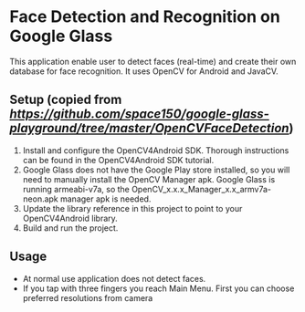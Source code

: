 # Face Detection and Recognition on Google Glass #
This application enable user to detect faces (real-time) and create their own database for face recognition. It uses OpenCV for Android and JavaCV.

## Setup (copied from *https://github.com/space150/google-glass-playground/tree/master/OpenCVFaceDetection*) ##
1. Install and configure the OpenCV4Android SDK. Thorough instructions can be found in the OpenCV4Android SDK tutorial.
2. Google Glass does not have the Google Play store installed, so you will need to manually install the OpenCV Manager apk. Google Glass is running armeabi-v7a, so the OpenCV_x.x.x_Manager_x.x_armv7a-neon.apk manager apk is needed.
3. Update the library reference in this project to point to your OpenCV4Android library.
4. Build and run the project.

## Usage ##
* At normal use application does not detect faces.
* If you tap with three fingers you reach Main Menu. First you can choose preferred resolutions from camera